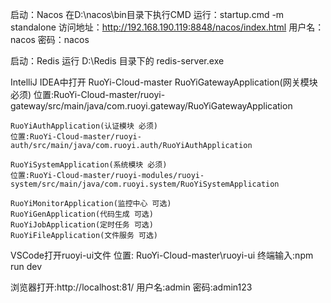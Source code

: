 启动：Nacos 
	在D:\nacos\bin目录下执行CMD
	运行：startup.cmd -m standalone 
	访问地址：http://192.168.190.119:8848/nacos/index.html
	用户名：nacos 密码：nacos

启动：Redis
	运行 D:\Redis 目录下的 redis-server.exe

IntelliJ IDEA中打开 RuoYi-Cloud-master 
	RuoYiGatewayApplication(网关模块 必须) 
	位置:RuoYi-Cloud-master/ruoyi-gateway/src/main/java/com.ruoyi.gateway/RuoYiGatewayApplication
	
	RuoYiAuthApplication(认证模块 必须)
	位置:RuoYi-Cloud-master/ruoyi-auth/src/main/java/com.ruoyi.auth/RuoYiAuthApplication

	RuoYiSystemApplication(系统模块 必须)
	位置:RuoYi-Cloud-master/ruoyi-modules/ruoyi-system/src/main/java/com.ruoyi.system/RuoYiSystemApplication

	RuoYiMonitorApplication(监控中心 可选)
	RuoYiGenApplication(代码生成 可选)
	RuoYiJobApplication(定时任务 可选)
	RuoYiFileApplication(文件服务 可选)

VSCode打开ruoyi-ui文件
	位置: RuoYi-Cloud-master\ruoyi-ui
    终端输入:npm run dev
    
浏览器打开:http://localhost:81/
	用户名:admin
	密码:admin123



	

